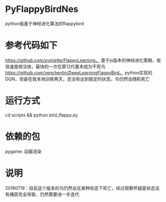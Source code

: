 # PyFlappyBirdNes
python版基于神经进化算法的flappybird

# 参考代码如下
https://github.com/xviniette/FlappyLearning， 基于js版本的神经进化策略，收敛速度相当快，最快的一次在第12代基本成为不死鸟<br>
https://github.com/yenchenlin/DeepLearningFlappyBird， python实现的DQN，但是在我本地训练两天，还没有达到稳定的状态，鸟仍然会随机死亡

# 运行方式
cd scripts && python bird_flappy.py

# 依赖的包
pygame: 动画渲染

# 说明
20180719：目前这个版本的鸟仍然会在某种状态下死亡，经过观察怀疑是状态没有捕获完全导致，仍然需要进一步迭代
